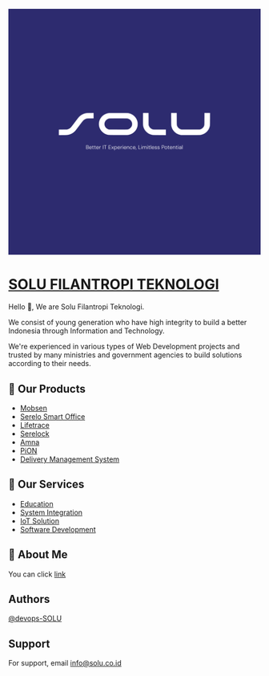 
![Logo](images/Group_33084.png)


# [SOLU FILANTROPI TEKNOLOGI](https://solu.co.id/)

Hello 👋, We are Solu Filantropi Teknologi.

We consist of young generation who have high integrity to build a better Indonesia through Information and Technology.

We're experienced in various types of Web Development projects and trusted by many ministries and government agencies to build solutions according to their needs.

## 🔭 Our Products

 - [Mobsen](https://mobsen.id/)
 - [Serelo Smart Office](https://solu.co.id/service/product/serelo)
 - [Lifetrace](https://solu.co.id/service/product/lifetrace)
 - [Serelock](https://solu.co.id/service/product/serelock)
 - [Amna](https://solu.co.id/service/product/amna)
 - [PiON](https://solu.co.id/service/product/pion)
 - [Delivery Management System](https://solu.co.id/service/product/delivery-management-system)

## 🤝 Our Services
 - [Education](https://solu.co.id/service/education)
 - [System Integration](https://solu.co.id/service/system-integration)
 - [IoT Solution](https://solu.co.id/service/iot-solution)
 - [Software Development](https://solu.co.id/service/software-development)
   
## 🚀 About Me

You can click [link](https://solu.co.id/about-us)

## Authors

[@devops-SOLU](https://www.github.com/devops-SOLU)

## Support

For support, email info@solu.co.id

